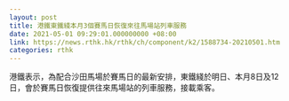 ```yaml
---
layout: post
title: 港鐵東鐵綫本月3個賽馬日恢復來往馬場站列車服務
date: 2021-05-01 09:29:01.000000000 +08:00
link: https://news.rthk.hk/rthk/ch/component/k2/1588734-20210501.htm
categories: rthk
---
```


港鐵表示，為配合沙田馬場於賽馬日的最新安排，東鐵綫於明日、本月8日及12日，會於賽馬日恢復提供往來馬場站的列車服務，接載乘客。
